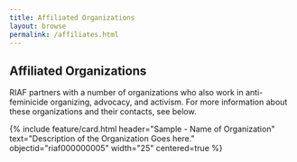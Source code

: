 ```yaml
---
title: Affiliated Organizations
layout: browse
permalink: /affiliates.html
---
```


## Affiliated Organizations

RIAF partners with a number of organizations who also work in anti-feminicide organizing, advocacy, and activism. For more information about these organizations and their contacts, see below.

{% include feature/card.html header="Sample - Name of Organization" text="Description of the Organization Goes here." objectid="riaf000000005" width="25" centered=true %}